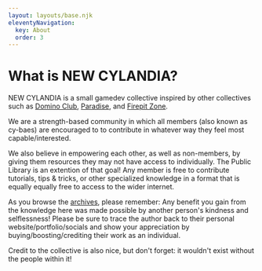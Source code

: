 ```yaml
---
layout: layouts/base.njk
eleventyNavigation:
  key: About
  order: 3
---
```

# What is NEW CYLANDIA?

NEW CYLANDIA is a small gamedev collective inspired by other collectives such as [Domino Club](https://domino.gallery/), [Paradise](https://paradise-collab.itch.io/), and [Firepit Zone](http://firepit.zone/).

We are a strength-based community in which all members (also known as cy-baes) are encouraged to to contribute in whatever way they feel most capable/interested.

We also believe in empowering each other, as well as non-members, by giving them resources they may not have access to individually. The Public Library is an extention of that goal! Any member is free to contribute tutorials, tips & tricks, or other specialized knowledge in a format that is equally equally free to access to the wider internet.

As you browse the [archives](/blog), please remember: Any benefit you gain from the knowledge here was made possible by another person's kindness and selflessness! Please be sure to trace the author back to their personal website/portfolio/socials and show your appreciation by buying/boosting/crediting their work as an individual.

Credit to the collective is also nice, but don't forget: it wouldn't exist without the people within it!